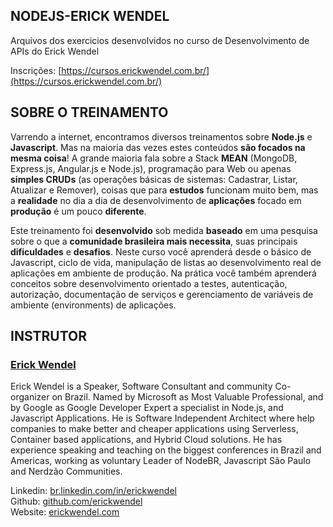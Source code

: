 ## NODEJS-ERICK WENDEL

Arquivos dos exercicios desenvolvidos no curso de Desenvolvimento de APIs do Erick Wendel

Inscrições: [https://cursos.erickwendel.com.br/](https://cursos.erickwendel.com.br/)

## SOBRE O TREINAMENTO

Varrendo a internet, encontramos diversos treinamentos sobre  **Node.js**  e  **Javascript**. Mas na maioria das vezes estes conteúdos  **são focados na mesma coisa**! A grande maioria fala sobre a Stack  **MEAN**  (MongoDB, Express.js, Angular.js e Node.js), programação para Web ou apenas  **simples CRUDs**  (as operações básicas de sistemas: Cadastrar, Listar, Atualizar e Remover), coisas que para **estudos**  funcionam muito bem, mas a  **realidade**  no dia a dia de desenvolvimento de  **aplicações**  focado em  **produção**  é um pouco **diferente**.

Este treinamento foi  **desenvolvido**  sob medida  **baseado**  em uma pesquisa sobre o que a  **comunidade brasileira mais necessita**, suas principais  **dificuldades**  e  **desafios**. Neste curso você aprenderá desde o básico de Javascript, ciclo de vida, manipulação de listas ao desenvolvimento real de aplicações em ambiente de produção. Na prática você também aprenderá conceitos sobre desenvolvimento orientado a testes, autenticação, autorização, documentação de serviços e gerenciamento de variáveis de ambiente (environments) de aplicações.

## INSTRUTOR

### [Erick Wendel](https://twitter.com/erickwendel_)

Erick Wendel is a Speaker, Software Consultant and community Co-organizer on Brazil. Named by Microsoft as Most Valuable Professional, and by Google as Google Developer Expert a specialist in Node.js, and Javascript Applications. He is  Software Independent Architect where help companies to make better and cheaper applications using Serverless, Container based applications, and Hybrid Cloud solutions. He has experience speaking and teaching on the biggest conferences in Brazil and Americas, working as voluntary Leader of NodeBR, Javascript São Paulo and Nerdzão Communities.

Linkedin:  [br.linkedin.com/in/erickwendel](http://br.linkedin.com/in/erickwendel)  
Github:  [github.com/erickwendel](https://github.com/erickwendel)  
Website:  [erickwendel.com](http://erickwendel.com/)
